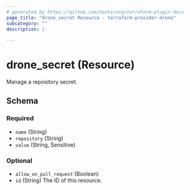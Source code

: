 ```yaml
---
# generated by https://github.com/hashicorp/terraform-plugin-docs
page_title: "drone_secret Resource - terraform-provider-drone"
subcategory: ""
description: |-
  
---
```


# drone_secret (Resource)

Manage a repository secret.

<!-- schema generated by tfplugindocs -->
## Schema

### Required

- `name` (String)
- `repository` (String)
- `value` (String, Sensitive)

### Optional

- `allow_on_pull_request` (Boolean)
- `id` (String) The ID of this resource.


